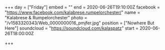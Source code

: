 +++
day = ["Friday"]
embed = ""
end = 2020-06-26T19:10:00Z
facebook = "https://www.facebook.com/kalabrese.rumpelorchester/"
name = "Kalabrese & Rumpelorchester"
photo = "/v1583320343/Web_0000000016_pmjfer.jpg"
position = ["Nowhere But Here"]
soundcloud = "https://soundcloud.com/kalaspatz"
start = 2020-06-26T18:00:00Z

+++
